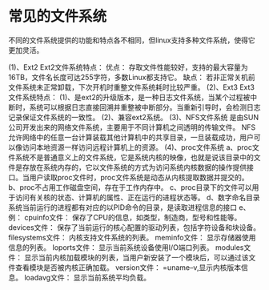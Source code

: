 # 常见的文件系统

不同的文件系统提供的功能和特点各不相同，但linux支持多种文件系统，使得它更加灵活。


(1)、Ext2
Ext2文件系统特点：
优点：
	存取文件性能较好，支持的最大容量为16TB，文件名长度可达255字符，多数Linux都支持它。
缺点：
	若非正常关机前文件系统未正常卸载，下次开机时重整文件系统耗时比较严重。
(2)、Ext3
Ext3文件系统特点：
(1)、是ext2的升级版本，是一种日志文件系统，当某个过程被中断时，系统可以根据日志直接回溯并重整被中断部分。当重新引导时，会检测日志记录保证文件系统的一致性。
(2)、兼容ext2系统。
(3)、NFS文件系统
	是由SUN公司开发出来的网络文件系统，主要用于不同计算机之间透明的传输文件。
	NFS允许网络中的任意一台计算装载其他计算机中的共享目录，一旦装载成功，用户可以像访问本地资源一样访问远程计算机上的资源。
(4)、proc文件系统
a、proc文件系统不是普通意义上的文件系统，它是系统内核的映像，也就是说该目录中的文件是存放在系统内存的，它以文件系统的方式为访问系统内核数据的操作提供接口。当用户读取proc文件时，proc文件系统是动态从内核提取数据并提交的。
b、proc不占用工作磁盘空间，存在于工作内存中。
c、proc目录下的文件可以用于访问有关核的状态、计算机的属性、正在运行的进程状态等。
d、数字命名目录
	系统当前运行的进程都有对应的以PID命令的目录，是读取进程信息的接口
e、例：
cpuinfo文件：
保存了CPU的信息，如类型，制造商，型号和性能等。
devices文件：
保存了当前运行的核心配置的驱动列表，包括字符设备和块设备。
filesystems文件：
内核支持文件系统的列表。
meminfo文件：
显示存储器使用信息的列表。
Ioports文件：
显示当前系统设备使用I/O端口列表。
modules文件：
显示当前内核加载模块的列表，当用户新安装了一个模块后，可以通过该文件查看模块是否被内核正确加载。
version文件：
=uname–v,显示内核版本信息。
loadavg文件：
显示当前系统平均负载。
